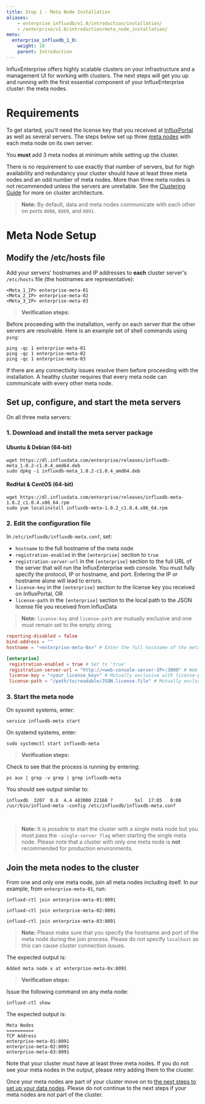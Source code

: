 ```yaml
---
title: Step 1 - Meta Node Installation
aliases:
    - enterprise_influxdb/v1.0/introduction/installation/
    - /enterprise/v1.0/introduction/meta_node_installation/
menu:
  enterprise_influxdb_1_0:
    weight: 10
    parent: Introduction
---
```


InfluxEnterprise offers highly scalable clusters on your infrastructure
and a management UI for working with clusters.
The next steps will get you up and running with the first essential component of
your InfluxEnterprise cluster: the meta nodes.

# Requirements

To get started, you'll need the license key that you received at
[InfluxPortal](https://portal.influxdata.com/) as well as several servers.
The steps below set up three
[meta nodes](/enterprise_influxdb/v1.0/concepts/glossary/#meta-node) with each meta node
on its own server.

You **must** add 3 meta nodes at minimum while setting up the cluster.

There is no requirement to use exactly that number of servers, but
for high availability and redundancy your cluster should have at least three
meta nodes and an odd number of meta nodes.
More than three meta nodes is not recommended unless the servers are unreliable.
See the
[Clustering Guide](/enterprise_influxdb/v1.0/concepts/clustering#optimal-server-counts)
for more on cluster architecture.

> **Note:** By default, data and meta nodes communicate with each other on
ports `8088`, `8089`, and `8091`.

# Meta Node Setup

## Modify the /etc/hosts file

Add your servers' hostnames and IP addresses to **each** cluster server's `/etc/hosts`
file (the hostnames are representative):

```
<Meta_1_IP> enterprise-meta-01
<Meta_2_IP> enterprise-meta-02
<Meta_3_IP> enterprise-meta-03
```

> **Verification steps:**
>
Before proceeding with the installation, verify on each server that the other
servers are resolvable. Here is an example set of shell commands using `ping`:
>
    ping -qc 1 enterprise-meta-01
    ping -qc 1 enterprise-meta-02
    ping -qc 1 enterprise-meta-03


If there are any connectivity issues resolve them before proceeding with the
installation.
A healthy cluster requires that every meta node can communicate with every other
meta node.

## Set up, configure, and start the meta servers

On all three meta servers:

### 1. Download and install the meta server package

#### Ubuntu & Debian (64-bit)
```
wget https://dl.influxdata.com/enterprise/releases/influxdb-meta_1.0.2-c1.0.4_amd64.deb
sudo dpkg -i influxdb-meta_1.0.2-c1.0.4_amd64.deb
```

#### RedHat & CentOS (64-bit)
```
wget https://dl.influxdata.com/enterprise/releases/influxdb-meta-1.0.2_c1.0.4.x86_64.rpm
sudo yum localinstall influxdb-meta-1.0.2_c1.0.4.x86_64.rpm
```

### 2. Edit the configuration file

In `/etc/influxdb/influxdb-meta.conf`, set:

* `hostname` to the full hostname of the meta node
* `registration-enabled` in the `[enterprise]` section to `true`
* `registration-server-url` in the `[enterprise]` section to the full URL of the server that will run the InfluxEnterprise web console.
You must fully specify the protocol, IP or hostname, and port.
Entering the IP or hostname alone will lead to errors.
* `license-key` in the `[enterprise]` section to the license key you received on InfluxPortal, OR
* `license-path` in the `[enterprise]` section to the local path to the JSON license file you received from InfluxData

> **Note:** `license-key` and `license-path` are mutually exclusive and one must remain set to the empty string.

```toml
reporting-disabled = false
bind-address = ""
hostname = "<enterprise-meta-0x>" # Enter the full hostname of the meta node

[enterprise]
 registration-enabled = true # Set to 'true'
 registration-server-url = "http://<web-console-server-IP>:3000" # Web console server hostname
 license-key = "<your_license_key>" # Mutually exclusive with license-path
 license-path = "/path/to/readable/JSON.license.file" # Mutually exclusive with license-key
```

### 3. Start the meta node

On sysvinit systems, enter:
```
service influxdb-meta start
```

On systemd systems, enter:
```
sudo systemctl start influxdb-meta
```

> **Verification steps:**
>
Check to see that the process is running by entering:
>
    ps aux | grep -v grep | grep influxdb-meta
>
You should see output similar to:
>
    influxdb  3207  0.8  4.4 483000 22168 ?        Ssl  17:05   0:08 /usr/bin/influxd-meta -config /etc/influxdb/influxdb-meta.conf

<br>


> **Note:** It is possible to start the cluster with a single meta node but you
must pass the `-single-server flag` when starting the single meta node.
Please note that a cluster with only one meta node is **not** recommended for
production environments.

## Join the meta nodes to the cluster

From one and only one meta node, join all meta nodes including itself.
In our example, from `enterprise-meta-01`, run:
```
influxd-ctl join enterprise-meta-01:8091

influxd-ctl join enterprise-meta-02:8091

influxd-ctl join enterprise-meta-03:8091
```

> **Note:** Please make sure that you specify the hostname and port of
the meta node during the join process.
Please do not specify `localhost` as this can cause cluster connection issues.

The expected output is:
```
Added meta node x at enterprise-meta-0x:8091
```

> **Verification steps:**
>
Issue the following command on any meta node:
>
    influxd-ctl show
>
The expected output is:
>
    Meta Nodes
    ==========
    TCP Address
    enterprise-meta-01:8091
    enterprise-meta-02:8091
    enterprise-meta-03:8091

Note that your cluster must have at least three meta nodes.
If you do not see your meta nodes in the output, please retry adding them to
the cluster.

Once your meta nodes are part of your cluster move on to [the next steps to
set up your data nodes](/enterprise_influxdb/v1.0/introduction/data_node_installation/).
Please do not continue to the next steps if your meta nodes are not part of the
cluster.
